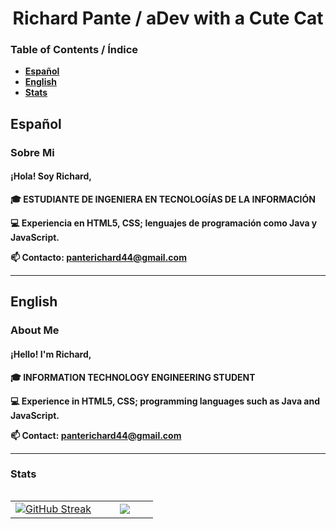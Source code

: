 <h1 align="center">Richard Pante / aDev with a <strong>Cute Cat<strong></h1>
  
  ### Table of Contents / Índice
* [Español](#español)
* [English](#english)
* [Stats](#stats)

## Español
### Sobre Mi
#### ¡Hola! Soy Richard, 

🎓 ESTUDIANTE DE INGENIERA EN TECNOLOGÍAS DE LA INFORMACIÓN

💻 Experiencia en HTML5, CSS; lenguajes de programación como Java y JavaScript.

📫 Contacto: **panterichard44@gmail.com**  
___

## English

### About Me
#### ¡Hello! I'm Richard, 

🎓 INFORMATION TECHNOLOGY ENGINEERING STUDENT

💻 Experience in HTML5, CSS; programming languages such as Java and JavaScript. 

📫 Contact: **panterichard44@gmail.com**
___
### Stats
<p align="center">
  <!--- stats (start) -->
<table align="left">
<tr border="none">
<td width="60%" align="center">
<a href="https://git.io/streak-stats"><img src="https://streak-stats.demolab.com?user=Knesie210&theme=violet-punch&hide_border=true" alt="GitHub Streak" /></a>

<td width="40%" align="center">
  <img  align="center"  src="https://github-readme-stats.anuraghazra1.vercel.app/api/top-langs/?username=Knesie210&theme=dark&hide_border=false&no-bg=true&no-frame=true&langs_count=10"/>
</td>
</tr>
</table>
<!--- stats (end) -->

</p>        
<!--- stats (end) -->
